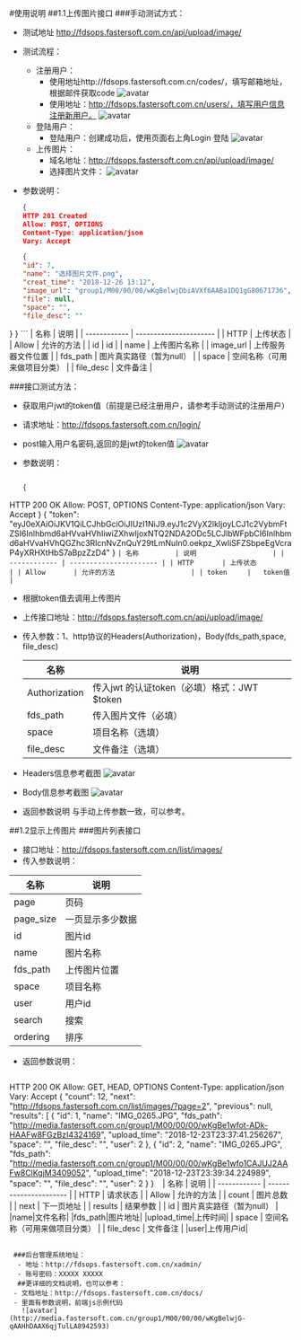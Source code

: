 #使用说明
##1.1上传图片接口
###手动测试方式：
- 测试地址 http://fdsops.fastersoft.com.cn/api/upload/image/
- 测试流程：
  - 注册用户： 
	 - 使用地址http://fdsops.fastersoft.com.cn/codes/，填写邮箱地址，根据邮件获取code
	 ![avatar](https://media.fastersoft.com.cn/group1/M00/00/00/wKgBelwjC8KAQ9bHAAAyFDccYUQ2031539)
	 - 使用地址：http://fdsops.fastersoft.com.cn/users/，填写用户信息注册新用户。
	 ![avatar](https://media.fastersoft.com.cn/group1/M00/00/00/wKgBe1wjA2OAS4g6AACE5lN2q0k2401202)
  - 登陆用户：
	 - 登陆用户：创建成功后，使用页面右上角Login 登陆
	 ![avatar](http://media.fastersoft.com.cn/group1/M00/00/00/wKgBe1wjA9iAAFjaAACPrydp3Co7687590)
  - 上传图片：
 	 - 域名地址：http://fdsops.fastersoft.com.cn/api/upload/image/
 	 - 选择图片文件：
 	 ![avatar](http://media.fastersoft.com.cn/group1/M00/00/00/wKgBelwjDbiAVXf6AABa1DQ1gG80671736)
 - 参数说明：
 
	```json
	{
	HTTP 201 Created
	Allow: POST, OPTIONS
	Content-Type: application/json
	Vary: Accept

	{
    "id": 7,
    "name": "选择图片文件.png",
    "creat_time": "2018-12-26 13:12",
    "image_url": "group1/M00/00/00/wKgBelwjDbiAVXf6AABa1DQ1gG80671736",
    "file": null,
    "space": "",
    "file_desc": ""
}
}
	```
| 名称         | 说明                   |
| ------------ | ---------------------- |
| HTTP       | 上传状态               |
| Allow		  | 允许的方法					|
| id			  | id						|
| name         | 上传图片名称           |
| image_url    | 上传服务器文件位置          |
| fds_path     | 图片真实路径（暂为null） |
| space	    | 空间名称（可用来做项目分类） |
| file_desc   | 文件备注         			|


###接口测试方法：
- 获取用户jwt的token值（前提是已经注册用户，请参考手动测试的注册用户）
 - 请求地址：http://fdsops.fastersoft.com.cn/login/
 - post输入用户名密码,返回的是jwt的token值
	![avatar](http://media.fastersoft.com.cn/group1/M00/00/00/wKgBelwjDbiAVXf6AABa1DQ1gG80671736)
 - 参数说明：
 
	```json

	{
HTTP 200 OK
Allow: POST, OPTIONS
Content-Type: application/json
Vary: Accept
}
{
    "token": "eyJ0eXAiOiJKV1QiLCJhbGciOiJIUzI1NiJ9.eyJ1c2VyX2lkIjoyLCJ1c2VybmFtZSI6Inlhbmd6aHVvaHVhIiwiZXhwIjoxNTQ2NDA2ODc5LCJlbWFpbCI6Inlhbmd6aHVvaHVhQGZhc3RlcnNvZnQuY29tLmNuIn0.oekpz_XwIiSFZSbpeEgVcraP4yXRHXtHbS7aBpzZzD4"
}
	```
| 名称         | 说明                   |
| ------------ | ---------------------- |
| HTTP       | 上传状态               |
| Allow		  | 允许的方法					|
| token		|	token值					|
    ```
- 根据token值去调用上传图片
 - 上传接口地址：http://fdsops.fastersoft.com.cn/api/upload/image/
 - 传入参数：1、http协议的Headers(Authorization)，Body(fds_path,space, file_desc)
 
   | 名称         | 说明                   |
   | ------------ | ---------------------- |
   | Authorization | 传入jwt 的认证token（必填）格式：JWT $token   |
   | fds_path		  | 传入图片文件（必填）	|
   |space		|	项目名称（选填）	|
	|file_desc|文件备注（选填）|
 - Headers信息参考截图
	![avatar](http://media.fastersoft.com.cn/group1/M00/00/00/wKgBelwjGeGAVDpBAACH7QgstWw8374719)
 - Body信息参考截图
	![avatar](http://media.fastersoft.com.cn/group1/M00/00/00/wKgBelwjGi6AKxraAADehSzEsCI4222697)
  - 返回参数说明
  与手动上传参数一致，可以参考。
  
  ##1.2显示上传图片
  ###图片列表接口
  - 接口地址：http://fdsops.fastersoft.com.cn/list/images/
  - 传入参数说明：
  
| 名称         | 说明                   |
| ------------ | ---------------------- |
|page|	页码|
|page_size|	一页显示多少数据|
|id	|图片id|
|name	|图片名称|
|fds_path|	上传图片位置|
|space	|项目名称|
|user	|用户id|
|search	|搜索|
|ordering	|排序|

  - 返回参数说明：
  
  	```json
HTTP 200 OK
Allow: GET, HEAD, OPTIONS
Content-Type: application/json
Vary: Accept
{
    "count": 12,
    "next": "http://fdsops.fastersoft.com.cn/list/images/?page=2",
    "previous": null,
    "results": [
        {
            "id": 1,
            "name": "IMG_0265.JPG",
            "fds_path": "http://media.fastersoft.com.cn/group1/M00/00/00/wKgBe1wfot-ADk-HAAFw8FGzBzI4324169",
            "upload_time": "2018-12-23T23:37:41.256267",
            "space": "",
            "file_desc": "",
            "user": 2
        },
        {
            "id": 2,
            "name": "IMG_0265.JPG",
            "fds_path": "http://media.fastersoft.com.cn/group1/M00/00/00/wKgBe1wfo1CAJUJ2AAFw8ClKgjM3409052",
            "upload_time": "2018-12-23T23:39:34.224989",
            "space": "",
            "file_desc": "",
            "user": 2
        }
     }
	```
	```
| 名称         | 说明                   |
| ------------ | ---------------------- |
| HTTP       | 请求状态               |
| Allow		  | 允许的方法					|
| count			  | 图片总数			|
| next         | 下一页地址           |
| results    | 结果参数          |
| id     | 图片真实路径（暂为null） |
|name|文件名称|
|fds_path|图片地址|
|upload_time|上传时间|
| space	    | 空间名称（可用来做项目分类） |
| file_desc   | 文件备注         			|
|user|上传用户id|
```
  
 ###后台管理系统地址：
  - 地址：http://fdsops.fastersoft.com.cn/xadmin/
  - 账号密码：XXXXX XXXXX
  ##更详细的文档说明，也可以参考：
 - 文档地址：http://fdsops.fastersoft.com.cn/docs/ 
 - 里面有参数说明，前端js示例代码
   ![avatar](http://media.fastersoft.com.cn/group1/M00/00/00/wKgBelwjG-qAAHhDAAX6qjTulLA8942593)

	 
  
  

  